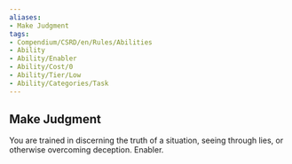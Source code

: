 ```yaml
---
aliases:
- Make Judgment
tags:
- Compendium/CSRD/en/Rules/Abilities
- Ability
- Ability/Enabler
- Ability/Cost/0
- Ability/Tier/Low
- Ability/Categories/Task
---
```


  
## Make Judgment  
You are trained in discerning the truth of a situation, seeing through lies, or otherwise overcoming deception. Enabler.